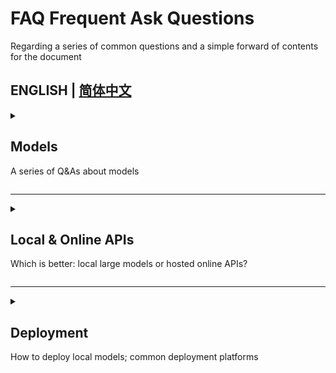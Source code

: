 # FAQ Frequent Ask Questions
Regarding a series of common questions and a simple forward of contents for the document

## ENGLISH | [简体中文](FAQ.md)

 <details>
 <summary>  
  
 ## Models
 A series of Q&As about models
</summary>

### 1. The “best” translation model? </br>
There is **no single “best”** translation model—only the one that’s most suitable for you:
1. Training **corpus**
 - Was the model trained on **your language**/**your source domain**?</br>
   German, French, Spanish, etc., and so on
   - Is the training corpus balanced? Most models support **English** best (because there’s the most English data). Quality for other languages depends on the amount and quality of training data / training methods and techniques.

-------

### 2. Has the model used ***high-quality corpora** / **domain-specific corpora**?
- **Domain-specific corpora** are typically present in fine-tuned models—for example, fine-tuned on visual novels (VN); news; web articles; academic literature; code, etc.</br>
        Depending on the **specific categories** and **language(s)** of the fine-tuning data, the model will substantially improve in those areas while weakening in others;
  - For example, if the (fine-tuning) corpus focuses on visual novels, its ability in news/academic translation may be reduced;</br>
    Community fine-tuned models (e.g., with a -JP suffix) are generally fine-tuned on Japanese data, which significantly strengthens EN↔JP ability, but targeted fine-tuning often weakens abilities in all other languages.
    - Due to data imbalance across languages and issues like model capacity/tokenization; the fewer multilingual corpora in the base model and the smaller the model, the more pronounced this effect is.

--------

### 3. Model size
- Larger model size × data × compute usually yields better performance (the scaling law).
  - For example: Qwen3-4B < Qwen3-8B < Qwen3-14B < Qwen3-32B
  - [**LLM VRAM Usage Table**](OtherModels_gguf.md)

-------

### 4. How to read a model name
For example: **Qwen3-8B-Thinking-2507-abliterated-Q8_0-gguf** </br>
(This model does not exist; it’s just an example.)</br>

  - **Qwen3**: Name of the base model series
    
  - **8B**: Parameter count; common sizes include ~4B; ~8B; ~14B; ~30B; ~70B; 100B+
    - For **MoE** architectures (e.g., 30B-A3B) 30B is total parameters; A3B are the active parameters.
    - For VRAM needs at different parameter counts, see **Quantization vs GPU VRAM examples** below.
      
  - **Thinking**: Indicates the model is or has a “thinking mode”; not all thinking-style models explicitly mark this.
  
  - **2507**: Version timestamp (2025/07), usually a minor update.
  
  - **abliterated**: A way to remove safety moderation; typically means this fine-tuned model has moderation disabled.
    - Other common terms include “uncensored”, “NSFW”, “amoral” (not necessarily as suffixes), etc.
   
  - **Q8_0 (gguf)**: A llama.cpp quantization format; see the link or section below.
    - [**LLM VRAM Usage Table**](OtherModels_gguf.md)
      -  **Quantization vs GPU VRAM examples**
      - **GGUF quantization types and relative quality**
 
     

</details>

---------

<details>
<summary>  

 ## Local & Online APIs
 Which is better: local large models or hosted online APIs?
</summary>

### 1. What is an online API?
Essentially, an online API means a service provider runs the model on their servers and streams results to your machine via ports and the network.</br>
In essence, it’s still a locally running model—just running on a GPU server and served to users over the network.

### 2. Local vs. Online
[How to choose an LLM? Online VS Local](https://github.com/CYBIRD-D/How-to-Choose-your-LLM-Model-for-translation/blob/main/README.md#%E5%A6%82%E4%BD%95%E9%80%89%E6%8B%A9llm%E5%9C%A8%E7%BA%BF-vs-%E6%9C%AC%E5%9C%B0)


</details>

---------

<details>
<summary>  
  
 ## Deployment
 How to deploy local models; common deployment platforms
</summary>

### 1. Common [**local deployment platforms**](https://github.com/CYBIRD-D/How-to-Choose-your-LLM-Model-for-translation/tree/main#%E9%83%A8%E7%BD%B2%E6%9C%AC%E5%9C%B0%E6%A8%A1%E5%9E%8B) include:
- [**LM Studio**](https://lmstudio.ai/docs/app/basics)
  - You can search for models directly on [huggingface](https://huggingface.co/models), copy the model name, and then download it in LM Studio.

- [**Ollama**](https://docs.ollama.com/quickstart)
  - Requires a basic understanding of the command line/code.</br>

-------

### 2. Common **online deployment platforms**
- Free? Please see [**Free LLM API**](Freellmapi.md)

- **Paid** intermediary platforms
  -  [Hugging Face](https://huggingface.co/docs/inference-endpoints/index)
  -  [OpenRouter](https://openrouter.ai/docs/quickstart)



</details>
